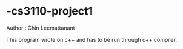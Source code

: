 # -cs3110-project1
Author : Chin Leemattanant 



This program wrote on c++ and has to be run through c++ compiler.
